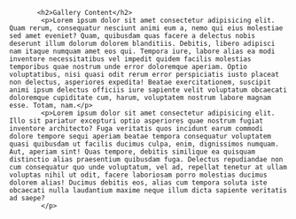            <h2>Gallery Content</h2>
            <p>Lorem ipsum dolor sit amet consectetur adipisicing elit. Quam rerum, consequatur nesciunt animi eum a, nemo qui eius molestiae sed amet eveniet? Quam, quibusdam quas facere a delectus nobis deserunt illum dolorum dolorem blanditiis. Debitis, libero adipisci nam itaque numquam amet eos qui. Tempora iure, labore alias ea modi inventore necessitatibus vel impedit quidem facilis molestias temporibus quae nostrum unde error doloremque aperiam. Optio voluptatibus, nisi quasi odit rerum error perspiciatis iusto placeat non delectus, asperiores expedita! Beatae exercitationem, suscipit animi ipsum delectus officiis iure sapiente velit voluptatum obcaecati doloremque cupiditate cum, harum, voluptatem nostrum labore magnam esse. Totam, nam.</p>
            <p>Lorem ipsum dolor sit amet consectetur adipisicing elit. Illo sit pariatur excepturi optio asperiores quae nostrum fugiat inventore architecto? Fuga veritatis quos incidunt earum commodi dolore tempore sequi aperiam beatae tempora consequatur voluptatem quasi quibusdam ut facilis ducimus culpa, enim, dignissimos numquam. Aut, aperiam sint! Quas tempore, debitis similique ea quisquam distinctio alias praesentium quibusdam fuga. Delectus repudiandae non cum consequatur quo unde voluptatum, vel ad, repellat tenetur at ullam voluptas nihil ut odit, facere laboriosam porro molestias ducimus dolorem alias! Ducimus debitis eos, alias cum tempora soluta iste obcaecati nulla laudantium maxime neque illum dicta sapiente veritatis ad saepe?
            </p>